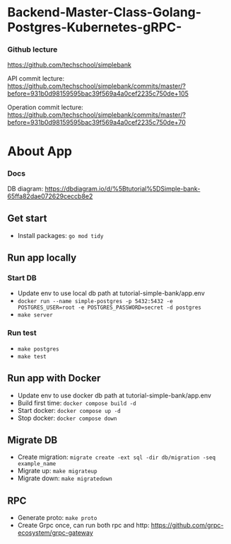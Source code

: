 # Backend-Master-Class-Golang-Postgres-Kubernetes-gRPC-

### Github lecture

https://github.com/techschool/simplebank

API commit lecture:
https://github.com/techschool/simplebank/commits/master/?before=931b0d98159595bac39f569a4a0cef2235c750de+105

Operation commit lecture:
https://github.com/techschool/simplebank/commits/master/?before=931b0d98159595bac39f569a4a0cef2235c750de+70

# About App

### Docs

DB diagram:
https://dbdiagram.io/d/%5Btutorial%5DSimple-bank-65ffa82dae072629ceccb8e2

## Get start

- Install packages: `go mod tidy`

## Run app locally

### Start DB

- Update env to use local db path at tutorial-simple-bank/app.env
- `docker run --name simple-postgres -p 5432:5432 -e POSTGRES_USER=root -e POSTGRES_PASSWORD=secret -d postgres`
- `make server`

### Run test

- `make postgres`
- `make test`

## Run app with Docker

- Update env to use docker db path at tutorial-simple-bank/app.env
- Build first time: `docker compose build -d`
- Start docker: `docker compose up -d`
- Stop docker: `docker compose down`

## Migrate DB

- Create migration: `migrate create -ext sql -dir db/migration -seq example_name`
- Migrate up: `make migrateup`
- Migrate down: `make migratedown`

## RPC

- Generate proto: `make proto`
- Create Grpc once, can run both rpc and http: https://github.com/grpc-ecosystem/grpc-gateway
